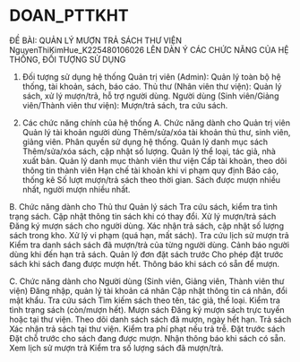 # DOAN_PTTKHT
ĐỀ BÀI: QUẢN LÝ MƯỢN TRẢ SÁCH THƯ VIỆN
NguyenThiKimHue_K225480106026
LÊN DÀN Ý CÁC CHỨC NĂNG CỦA HỆ THỐNG, ĐỐI TƯỢNG SỬ DỤNG
1. Đối tượng sử dụng hệ thống
Quản trị viên (Admin): Quản lý toàn bộ hệ thống, tài khoản, sách, báo cáo.
Thủ thư (Nhân viên thư viện): Quản lý sách, xử lý mượn/trả, hỗ trợ người dùng.
Người dùng (Sinh viên/Giảng viên/Thành viên thư viện): Mượn/trả sách, tra cứu sách.

2. Các chức năng chính của hệ thống
A. Chức năng dành cho Quản trị viên
Quản lý tài khoản người dùng
  Thêm/sửa/xóa tài khoản thủ thư, sinh viên, giảng viên.
  Phân quyền sử dụng hệ thống.
Quản lý danh mục sách
   Thêm/sửa/xóa sách, cập nhật số lượng.
   Quản lý thể loại, tác giả, nhà xuất bản.
Quản lý danh mục thành viên thư viện
   Cấp tài khoản, theo dõi thông tin thành viên
   Hạn chế tài khoản khi vi phạm quy định
Báo cáo, thống kê
   Số lượt mượn/trả sách theo thời gian.
   Sách được mượn nhiều nhất, người mượn nhiều nhất.

B. Chức năng dành cho Thủ thư
Quản lý sách
  Tra cứu sách, kiểm tra tình trạng sách.
  Cập nhật thông tin sách khi có thay đổi.
Xử lý mượn/trả sách
  Đăng ký mượn sách cho người dùng.
  Xác nhận trả sách, cập nhật số lượng sách trong kho.
  Xử lý vi phạm (quá hạn, mất sách).
Tra cứu lịch sử mượn trả
  Kiểm tra danh sách sách đã mượn/trả của từng người dùng.
  Cảnh báo người dùng khi đến hạn trả sách.
Quản lý đơn đặt sách trước
   Cho phép đặt trước sách khi sách đang được mượn hết.
   Thông báo khi sách có sẵn để mượn.

C. Chức năng dành cho Người dùng (Sinh viên, Giảng viên, Thành viên thư viện)
Đăng nhập, quản lý tài khoản cá nhân
   Cập nhật thông tin cá nhân, đổi mật khẩu.
Tra cứu sách
   Tìm kiếm sách theo tên, tác giả, thể loại.
   Kiểm tra tình trạng sách (còn/mượn hết).
Mượn sách
   Đăng ký mượn sách trực tuyến hoặc tại thư viện.
   Theo dõi danh sách sách đã mượn, ngày hết hạn.
Trả sách
   Xác nhận trả sách tại thư viện.
   Kiểm tra phí phạt nếu trả trễ.
Đặt trước sách
   Đặt chỗ trước cho sách đang được mượn.
   Nhận thông báo khi sách có sẵn.
Xem lịch sử mượn trả
   Kiểm tra số lượng sách đã mượn/trả.
